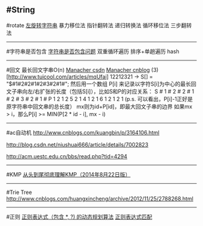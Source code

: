 #String 
---
#rotate
[左旋转字符串](http://blog.csdn.net/v_JULY_v/article/details/6322882)
暴力移位法
指针翻转法
递归转换法
循环移位法
三步翻转法

---
#字符串是否包含
[字符串是否包含问题](http://blog.csdn.net/v_JULY_v/article/details/6347454)
双重循环遍历
排序+单趟遍历
hash

---
#回文
最长回文字串O(n)
[Manacher csdn](http://blog.csdn.net/ggggiqnypgjg/article/details/6645824/)
[Manacher cnblog](http://www.cnblogs.com/biyeymyhjob/archive/2012/10/04/2711527.html)
(3)[http://www.tuicool.com/articles/mqUfai]
12212321 ->
S[] = "$#1#2#2#1#2#3#2#1#";
然后用一个数组 P[i] 来记录以字符S[i]为中心的最长回文子串向左/右扩张的长度（包括S[i]），比如S和P的对应关系：
S     #  1  #  2  #  2  #  1  #  2  #  3  #  2  #  1  #
P     1   2  1  2  5   2  1  4   1  2  1  6   1  2   1  2  1
(p.s. 可以看出，P[i]-1正好是原字符串中回文串的总长度）
mx则为id+P[id]，即最大回文子串的边界
如果mx > i，那么P[i] >= MIN(P[2 * id - i], mx - i)

---
#ac自动机
http://www.cnblogs.com/kuangbin/p/3164106.html

http://blog.csdn.net/niushuai666/article/details/7002823

http://acm.uestc.edu.cn/bbs/read.php?tid=4294



---
#KMP
[从头到尾彻底理解KMP（2014年8月22日版）](http://blog.csdn.net/v_july_v/article/details/7041827)


---
#Trie Tree
http://www.cnblogs.com/huangxincheng/archive/2012/11/25/2788268.html



---
#正则
[正则表达式（包含 *, ?) 的动态规划算法](http://blog.csdn.net/martin_liang/article/details/27863807)
[正则表达式匹配](http://www.cnblogs.com/davidluo/articles/1806842.html)






















